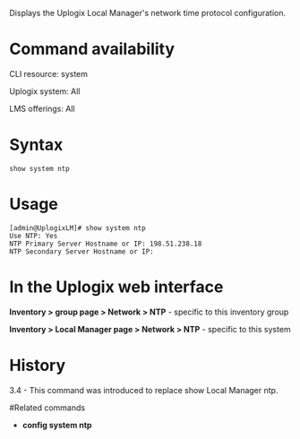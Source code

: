 <!-- 5.4 -->

Displays the Uplogix Local Manager's network time protocol configuration.

# Command availability 

CLI resource: system

Uplogix system: All

LMS offerings: All

# Syntax 

```
show system ntp 
```

# Usage 

```
[admin@UplogixLM]# show system ntp
Use NTP: Yes
NTP Primary Server Hostname or IP: 198.51.238.18
NTP Secondary Server Hostname or IP:
```

# In the Uplogix web interface

**Inventory > group page > Network > NTP** - specific to this inventory group

**Inventory > Local Manager page > Network > NTP** - specific to this system

# History 

3.4 - This command was introduced to replace show Local Manager ntp.

#Related commands 

- **config system ntp**
